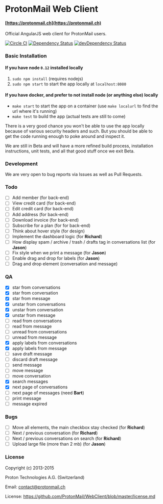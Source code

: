 ProtonMail Web Client
=======

#### [https://protonmail.ch](https://protonmail.ch)

Official AngularJS web client for ProtonMail users.

[![Circle CI](https://circleci.com/gh/ProtonMail/Angular.png)](https://circleci.com/gh/ProtonMail/Angular)
[![Dependency Status](https://david-dm.org/ProtonMail/Angular.png)](https://david-dm.org/ProtonMail/Angular)
[![devDependency Status](https://david-dm.org/ProtonMail/Angular/dev-status.png)](https://david-dm.org/ProtonMail/Angular#info=devDependencies)

### Basic Installation

#### If you have node `0.12` installed locally

1. `sudo npm install` (requires nodejs)
2. `sudo npm start` to start the app locally at `localhost:8080`

#### If you have docker, and prefer to not install node (or anything else) locally

- `make start` to start the app on a container (use `make localurl` to find the url where it's running)
- `make test` to build the app (actual tests are still to come)

There is a very good chance you won't be able to use the app locally because of various security headers and such. But you should be able to get the code running enough to poke around and inspect it.

We are still in Beta and will have a more refined build process, installation instructions, unit tests, and all that good stuff once we exit Beta.

### Development

We are very open to bug reports via Issues as well as Pull Requests.

### Todo

* [ ] Add member (for back-end)
* [ ] View credit card (for back-end)
* [ ] Edit credit card (for back-end)
* [ ] Add address (for back-end)
* [ ] Download invoice (for back-end)
* [ ] Subscribe for a plan (for for back-end)
* [ ] Think about hover style (for design)
* [ ] Implement the dashboard logic (for **Richard**)
* [ ] How display spam / archive / trash / drafts tag in conversations list (for **Jason**)
* [ ] Fix style when we print a message (for **Jason**)
* [ ] Enable drag and drop for labels (for **Jason**)
* [ ] Drag and drop element (conversation and message)

### QA

* [x] star from conversations
* [x] star from conversation
* [x] star from message
* [x] unstar from conversations
* [x] unstar from conversation
* [x] unstar from message
* [ ] read from conversations
* [ ] read from message
* [ ] unread from conversations
* [ ] unread from message
* [x] apply labels from conversations
* [x] apply labels from message
* [ ] save draft message
* [ ] discard draft message
* [ ] send message
* [ ] move message
* [ ] move conversation
* [x] search messages
* [x] next page of conversations
* [ ] next page of messages (need **Bart**)
* [ ] print message
* [ ] message expired

### Bugs

* [ ] Move all elements, the main checkbox stay checked (for **Richard**)
* [ ] Next / previous conversation (for **Richard**)
* [ ] Next / previous conversations on search (for **Richard**)
* [ ] Upload large file (more than 2 mb) (for **Jason**)

### License

Copyright (c) 2013-2015

Proton Technologies A.G. (Switzerland)

Email: contact@protonmail.ch

License: https://github.com/ProtonMail/WebClient/blob/master/license.md
